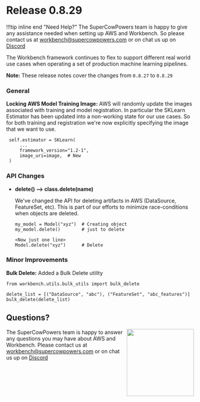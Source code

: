 # Release 0.8.29

!!!tip inline end "Need Help?"
    The SuperCowPowers team is happy to give any assistance needed when setting up AWS and Workbench. So please contact us at [workbench@supercowpowers.com](mailto:workbench@supercowpowers.com) or on chat us up on [Discord](https://discord.gg/WHAJuz8sw8) 

The Workbench framework continues to flex to support different real world use cases when operating a set of production machine learning pipelines.

**Note:** These release notes cover the changes from `0.8.27` to `0.8.29`


### General
**Locking AWS Model Training Image:** AWS will randomly update the images associated with training and model registration. In particular the SKLearn Estimator has been updated into a non-working state for our use cases. So for both training and registration we're now explicitly specifying the image that we want to use.

   ```
    self.estimator = SKLearn(
        ...
        framework_version="1.2-1",
        image_uri=image,  # New
    )
   ```


### API Changes

- **delete() --> class.delete(name)**
    
    We've changed the API for deleting artifacts in AWS (DataSource, FeatureSet, etc). This is part of our efforts to minimize race-conditions when objects are deleted. 
    
    ```
    my_model = Model("xyz")  # Creating object
    my_model.delete()        # just to delete
    
    <Now just one line>
    Model.delete("xyz")      # Delete
    ```
	
### Minor Improvements
**Bulk Delete:**
Added a Bulk Delete utility

```
from workbench.utils.bulk_utils import bulk_delete

delete_list = [("DataSource", "abc"), ("FeatureSet", "abc_features")]
bulk_delete(delete_list)
```

## Questions?
<img align="right" src="../../../images/scp.png" width="180">

The SuperCowPowers team is happy to answer any questions you may have about AWS and Workbench. Please contact us at [workbench@supercowpowers.com](mailto:workbench@supercowpowers.com) or on chat us up on [Discord](https://discord.gg/WHAJuz8sw8) 


